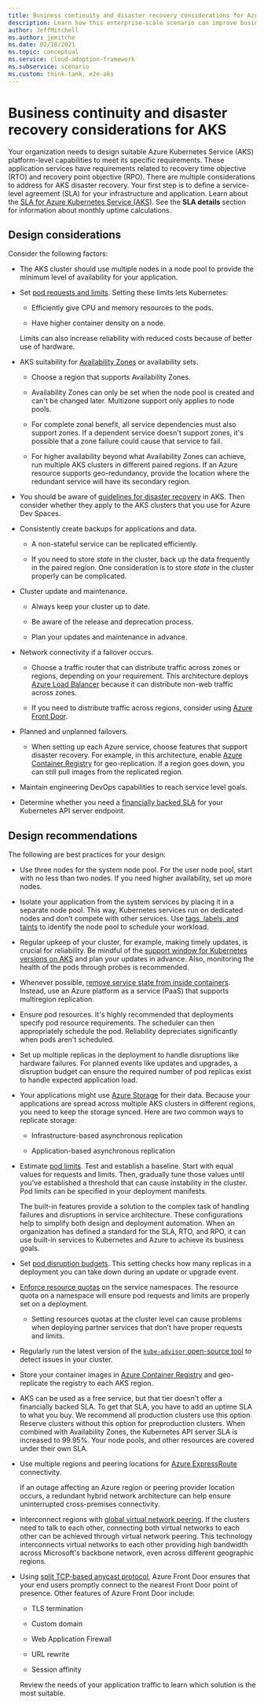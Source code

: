 ```yaml
---
title: Business continuity and disaster recovery considerations for Azure Kubernetes Service
description: Learn how this enterprise-scale scenario can improve business continuity and disaster recovery of Azure Kubernetes Service.
author: JeffMitchell
ms.author: jemitche
ms.date: 02/18/2021
ms.topic: conceptual
ms.service: cloud-adoption-framework
ms.subservice: scenario
ms.custom: think-tank, e2e-aks
---
```


# Business continuity and disaster recovery considerations for AKS

Your organization needs to design suitable Azure Kubernetes Service (AKS) platform-level capabilities to meet its specific requirements. These application services have requirements related to recovery time objective (RTO) and recovery point objective (RPO). There are multiple considerations to address for AKS disaster recovery. Your first step is to define a service-level agreement (SLA) for your infrastructure and application. Learn about the [SLA for Azure Kubernetes Service (AKS)](https://azure.microsoft.com/support/legal/sla/kubernetes-service). See the **SLA details** section for information about monthly uptime calculations.

## Design considerations

Consider the following factors:

- The AKS cluster should use multiple nodes in a node pool to provide the minimum level of availability for your application.

- Set [pod requests and limits](/azure/aks/developer-best-practices-resource-management#define-pod-resource-requests-and-limits). Setting these limits lets Kubernetes:

  - Efficiently give CPU and memory resources to the pods.

  - Have higher container density on a node.

  Limits can also increase reliability with reduced costs because of better use of hardware.

- AKS suitability for [Availability Zones](/azure/aks/availability-zones) or availability sets.

  - Choose a region that supports Availability Zones.

  - Availability Zones can only be set when the node pool is created and can't be changed later. Multizone support only applies to node pools.

  - For complete zonal benefit, all service dependencies must also support zones. If a dependent service doesn't support zones, it's possible that a zone failure could cause that service to fail.

  - For higher availability beyond what Availability Zones can achieve, run multiple AKS clusters in different paired regions. If an Azure resource supports geo-redundancy, provide the location where the redundant service will have its secondary region.

- You should be aware of [guidelines for disaster recovery](/azure/aks/operator-best-practices-multi-region) in AKS. Then consider whether they apply to the AKS clusters that you use for Azure Dev Spaces.

- Consistently create backups for applications and data.

  - A non-stateful service can be replicated efficiently.

  - If you need to store *state* in the cluster, back up the data frequently in the paired region. One consideration is to store *state* in the cluster properly can be complicated.

- Cluster update and maintenance.

  - Always keep your cluster up to date.

  - Be aware of the release and deprecation process.

  - Plan your updates and maintenance in advance.

- Network connectivity if a failover occurs.

  - Choose a traffic router that can distribute traffic across zones or regions, depending on your requirement. This architecture deploys [Azure Load Balancer](/azure/load-balancer/load-balancer-overview) because it can distribute non-web traffic across zones.

  - If you need to distribute traffic across regions, consider using [Azure Front Door](/azure/frontdoor/front-door-overview).

- Planned and unplanned failovers.

  - When setting up each Azure service, choose features that support disaster recovery. For example, in this architecture, enable [Azure Container Registry](/azure/container-registry/container-registry-intro) for geo-replication. If a region goes down, you can still pull images from the replicated region.

- Maintain engineering DevOps capabilities to reach service level goals.

- Determine whether you need a [financially backed SLA](/azure/aks/uptime-sla) for your Kubernetes API server endpoint.

## Design recommendations

The following are best practices for your design:

- Use three nodes for the system node pool. For the user node pool, start with no less than two nodes. If you need higher availability, set up more nodes.

- Isolate your application from the system services by placing it in a separate node pool. This way, Kubernetes services run on dedicated nodes and don't compete with other services. Use [tags, labels, and taints](/azure/aks/use-multiple-node-pools#specify-a-taint-label-or-tag-for-a-node-pool) to identify the node pool to schedule your workload.

- Regular upkeep of your cluster, for example, making timely updates, is crucial for reliability. Be mindful of the [support window for Kubernetes versions on AKS](/azure/aks/supported-kubernetes-versions) and plan your updates in advance. Also, monitoring the health of the pods through probes is recommended.

- Whenever possible, [remove service state from inside containers](/azure/aks/operator-best-practices-multi-region#remove-service-state-from-inside-containers). Instead, use an Azure platform as a service (PaaS) that supports multiregion replication.

- Ensure pod resources. It's highly recommended that deployments specify pod resource requirements. The scheduler can then appropriately schedule the pod. Reliability depreciates significantly when pods aren't scheduled.

- Set up multiple replicas in the deployment to handle disruptions like hardware failures. For planned events like updates and upgrades, a disruption budget can ensure the required number of pod replicas exist to handle expected application load.

- Your applications might use [Azure Storage](/azure/aks/operator-best-practices-multi-region#create-a-storage-migration-plan) for their data. Because your applications are spread across multiple AKS clusters in different regions, you need to keep the storage synced. Here are two common ways to replicate storage:

  - Infrastructure-based asynchronous replication

  - Application-based asynchronous replication

- Estimate [pod limits](/azure/aks/quotas-skus-regions#service-quotas-and-limits). Test and establish a baseline. Start with equal values for requests and limits. Then, gradually tune those values until you've established a threshold that can cause instability in the cluster. Pod limits can be specified in your deployment manifests.

  The built-in features provide a solution to the complex task of handling failures and disruptions in service architecture. These configurations help to simplify both design and deployment automation. When an organization has defined a standard for the SLA, RTO, and RPO, it can use built-in services to Kubernetes and Azure to achieve its business goals.

- Set [pod disruption budgets](/azure/aks/operator-best-practices-scheduler#plan-for-availability-using-pod-disruption-budgets). This setting checks how many replicas in a deployment you can take down during an update or upgrade event.

- [Enforce resource quotas](/azure/aks/operator-best-practices-scheduler#enforce-resource-quotas) on the service namespaces. The resource quota on a namespace will ensure pod requests and limits are properly set on a deployment.

  - Setting resources quotas at the cluster level can cause problems when deploying partner services that don't have proper requests and limits.

- Regularly run the latest version of the [`kube-advisor` open-source tool](/azure/aks/operator-best-practices-scheduler#regularly-check-for-cluster-issues-with-kube-advisor) to detect issues in your cluster.

- Store your container images in [Azure Container Registry](/azure/aks/operator-best-practices-multi-region#enable-geo-replication-for-container-images) and geo-replicate the registry to each AKS region.

- AKS can be used as a free service, but that tier doesn't offer a financially backed SLA. To get that SLA, you have to add an uptime SLA to what you buy. We recommend all production clusters use this option. Reserve clusters without this option for preproduction clusters. When combined with Availability Zones, the Kubernetes API server SLA is increased to 99.95%. Your node pools, and other resources are covered under their own SLA.

- Use multiple regions and peering locations for [Azure ExpressRoute](/azure/expressroute/expressroute-introduction) connectivity.

  If an outage affecting an Azure region or peering provider location occurs, a redundant hybrid network architecture can help ensure uninterrupted cross-premises connectivity.

- Interconnect regions with [global virtual network peering](/azure/aks/operator-best-practices-multi-region#interconnect-regions-with-global-virtual-network-peering). If the clusters need to talk to each other, connecting both virtual networks to each other can be achieved through virtual network peering. This technology interconnects virtual networks to each other providing high bandwidth across Microsoft's backbone network, even across different geographic regions.

- Using [split TCP-based anycast protocol](/azure/aks/operator-best-practices-multi-region#application-routing-with-azure-front-door-service), Azure Front Door ensures that your end users promptly connect to the nearest Front Door point of presence. Other features of Azure Front Door include:

  - TLS termination

  - Custom domain

  - Web Application Firewall

  - URL rewrite

  - Session affinity

  Review the needs of your application traffic to learn which solution is the most suitable.
